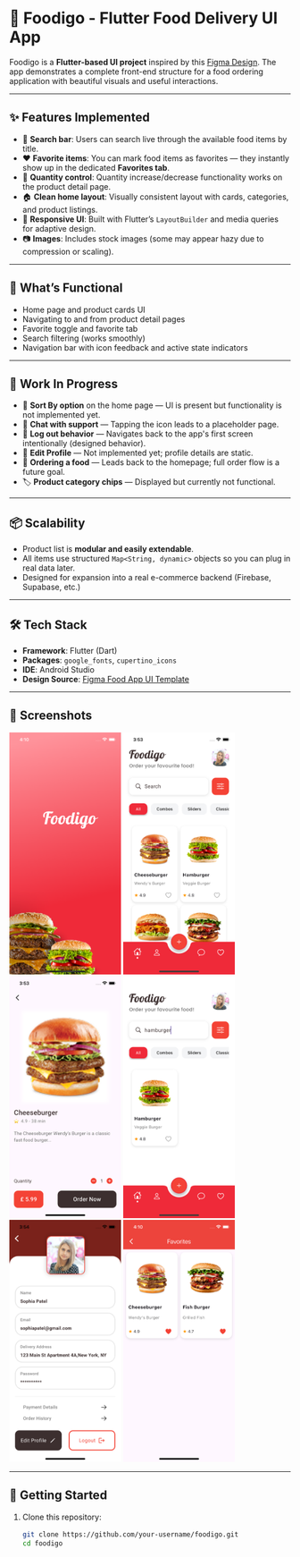 # 🍔 Foodigo - Flutter Food Delivery UI App

Foodigo is a **Flutter-based UI project** inspired by this [Figma Design](https://www.figma.com/design/bEUJBVy3bJ5dbP1LKSfp6h/Food-App-Design-UI-Template--Community-?node-id=0-1&p=f&t=lOXcUDUaEGKuXGK8-0). The app demonstrates a complete front-end structure for a food ordering application with beautiful visuals and useful interactions.

---

## ✨ Features Implemented

- 🔎 **Search bar**: Users can search live through the available food items by title.
- ❤️ **Favorite items**: You can mark food items as favorites — they instantly show up in the dedicated **Favorites tab**.
- 🧮 **Quantity control**: Quantity increase/decrease functionality works on the product detail page.
- 🏠 **Clean home layout**: Visually consistent layout with cards, categories, and product listings.
- 📱 **Responsive UI**: Built with Flutter’s `LayoutBuilder` and media queries for adaptive design.
- 📷 **Images**: Includes stock images (some may appear hazy due to compression or scaling).

---

## 🧪 What’s Functional

- Home page and product cards UI
- Navigating to and from product detail pages
- Favorite toggle and favorite tab
- Search filtering (works smoothly)
- Navigation bar with icon feedback and active state indicators

---

## 🚧 Work In Progress

- 🔄 **Sort By option** on the home page — UI is present but functionality is not implemented yet.
- 💬 **Chat with support** — Tapping the icon leads to a placeholder page.
- 🚪 **Log out behavior** — Navigates back to the app's first screen intentionally (designed behavior).
- 🧑 **Edit Profile** — Not implemented yet; profile details are static.
- 🛒 **Ordering a food** — Leads back to the homepage; full order flow is a future goal.
- 🏷️ **Product category chips** — Displayed but currently not functional.

---

## 📦 Scalability

- Product list is **modular and easily extendable**.
- All items use structured `Map<String, dynamic>` objects so you can plug in real data later.
- Designed for expansion into a real e-commerce backend (Firebase, Supabase, etc.)

---

## 🛠️ Tech Stack

- **Framework**: Flutter (Dart)
- **Packages**: `google_fonts`, `cupertino_icons`
- **IDE**: Android Studio
- **Design Source**: [Figma Food App UI Template](https://www.figma.com/design/bEUJBVy3bJ5dbP1LKSfp6h/Food-App-Design-UI-Template--Community-?node-id=0-1&p=f&t=lOXcUDUaEGKuXGK8-0)

---

## 📸 Screenshots

<p float="left">
  <img src="images/screenshots/Splash.png" alt="Splash Screen" width="200" />
  <img src="images/screenshots/HomePage.png" alt="Home Page" width="200" />
  <img src="images/screenshots/Product.png" alt="Product Page" width="200" />
  <img src="images/screenshots/Search.png" alt="Search bar" width="200" />
  <img src="images/screenshots/Profile.png" alt="Profile Page" width="200" />
  <img src="images/screenshots/Favourite.png" alt="Favourite Page" width="200" />
</p>

---

## 🚀 Getting Started

1. Clone this repository:
   ```bash
   git clone https://github.com/your-username/foodigo.git
   cd foodigo
